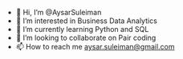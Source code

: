 - 👋 Hi, I’m @AysarSuleiman
- 👀 I’m interested in Business Data Analytics
- 🌱 I’m currently learning Python and SQL
- 💞️ I’m looking to collaborate on Pair coding
- 📫 How to reach me aysar.suleiman@gmail.com

<!---
AysarSuleiman/AysarSuleiman is a ✨ special ✨ repository because its `README.md` (this file) appears on your GitHub profile.
You can click the Preview link to take a look at your changes.
--->

